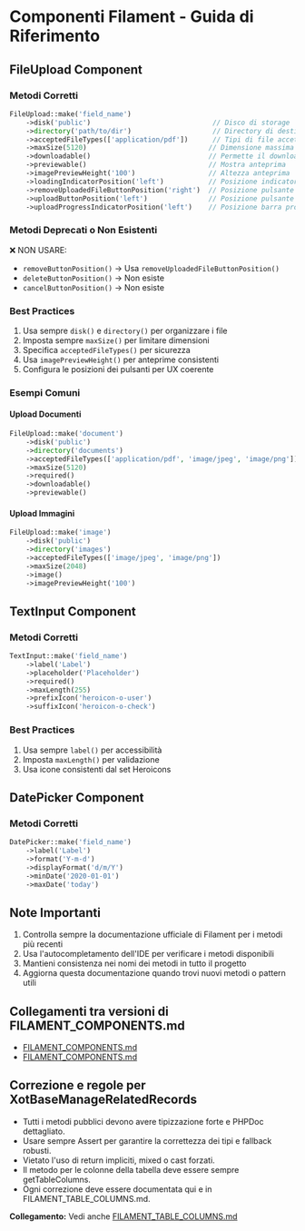 # Componenti Filament - Guida di Riferimento

## FileUpload Component

### Metodi Corretti
```php
FileUpload::make('field_name')
    ->disk('public')                              // Disco di storage
    ->directory('path/to/dir')                    // Directory di destinazione
    ->acceptedFileTypes(['application/pdf'])      // Tipi di file accettati
    ->maxSize(5120)                              // Dimensione massima in KB
    ->downloadable()                             // Permette il download
    ->previewable()                              // Mostra anteprima
    ->imagePreviewHeight('100')                  // Altezza anteprima
    ->loadingIndicatorPosition('left')           // Posizione indicatore caricamento
    ->removeUploadedFileButtonPosition('right')  // Posizione pulsante rimozione
    ->uploadButtonPosition('left')               // Posizione pulsante upload
    ->uploadProgressIndicatorPosition('left')    // Posizione barra progresso
```

### Metodi Deprecati o Non Esistenti
❌ NON USARE:
- `removeButtonPosition()` -> Usa `removeUploadedFileButtonPosition()`
- `deleteButtonPosition()` -> Non esiste
- `cancelButtonPosition()` -> Non esiste

### Best Practices
1. Usa sempre `disk()` e `directory()` per organizzare i file
2. Imposta sempre `maxSize()` per limitare dimensioni
3. Specifica `acceptedFileTypes()` per sicurezza
4. Usa `imagePreviewHeight()` per anteprime consistenti
5. Configura le posizioni dei pulsanti per UX coerente

### Esempi Comuni

#### Upload Documenti
```php
FileUpload::make('document')
    ->disk('public')
    ->directory('documents')
    ->acceptedFileTypes(['application/pdf', 'image/jpeg', 'image/png'])
    ->maxSize(5120)
    ->required()
    ->downloadable()
    ->previewable()
```

#### Upload Immagini
```php
FileUpload::make('image')
    ->disk('public')
    ->directory('images')
    ->acceptedFileTypes(['image/jpeg', 'image/png'])
    ->maxSize(2048)
    ->image()
    ->imagePreviewHeight('100')
```

## TextInput Component

### Metodi Corretti
```php
TextInput::make('field_name')
    ->label('Label')
    ->placeholder('Placeholder')
    ->required()
    ->maxLength(255)
    ->prefixIcon('heroicon-o-user')
    ->suffixIcon('heroicon-o-check')
```

### Best Practices
1. Usa sempre `label()` per accessibilità
2. Imposta `maxLength()` per validazione
3. Usa icone consistenti dal set Heroicons

## DatePicker Component

### Metodi Corretti
```php
DatePicker::make('field_name')
    ->label('Label')
    ->format('Y-m-d')
    ->displayFormat('d/m/Y')
    ->minDate('2020-01-01')
    ->maxDate('today')
```

## Note Importanti
1. Controlla sempre la documentazione ufficiale di Filament per i metodi più recenti
2. Usa l'autocompletamento dell'IDE per verificare i metodi disponibili
3. Mantieni consistenza nei nomi dei metodi in tutto il progetto
4. Aggiorna questa documentazione quando trovi nuovi metodi o pattern utili 
## Collegamenti tra versioni di FILAMENT_COMPONENTS.md
* [FILAMENT_COMPONENTS.md](../../../Xot/docs/FILAMENT_COMPONENTS.md)
* [FILAMENT_COMPONENTS.md](../../../../Themes/One/docs/FILAMENT_COMPONENTS.md)

## Correzione e regole per XotBaseManageRelatedRecords

- Tutti i metodi pubblici devono avere tipizzazione forte e PHPDoc dettagliato.
- Usare sempre Assert per garantire la correttezza dei tipi e fallback robusti.
- Vietato l'uso di return impliciti, mixed o cast forzati.
- Il metodo per le colonne della tabella deve essere sempre getTableColumns.
- Ogni correzione deve essere documentata qui e in FILAMENT_TABLE_COLUMNS.md.

**Collegamento:** Vedi anche [FILAMENT_TABLE_COLUMNS.md](./FILAMENT_TABLE_COLUMNS.md)

